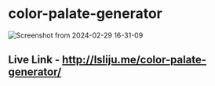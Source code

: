 # color-palate-generator

![Screenshot from 2024-02-29 16-31-09](https://github.com/liju-ls/color-palate-generator/assets/125476717/76d31073-a1e0-43df-81b5-808161515ab3)


## Live Link - http://lsliju.me/color-palate-generator/
